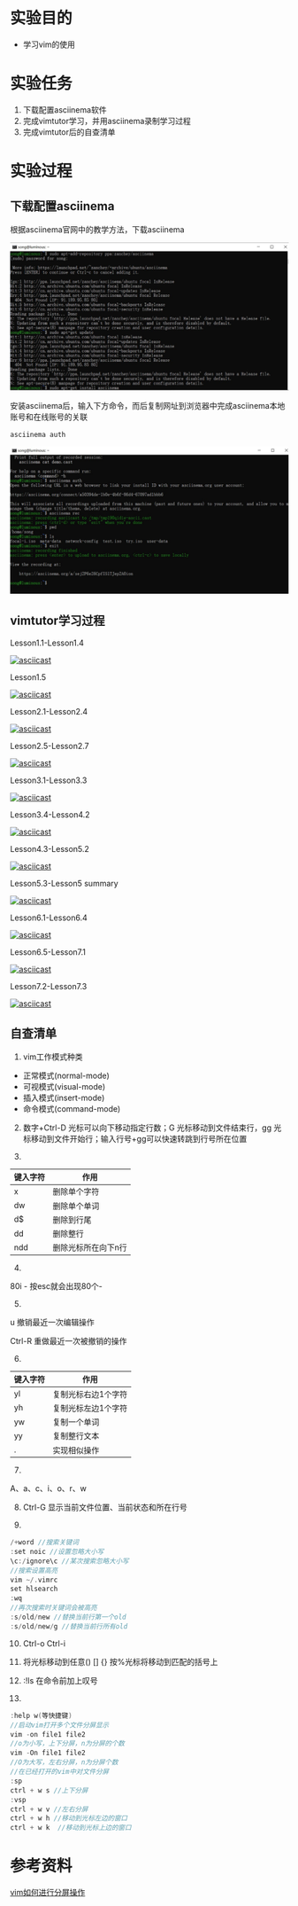 # 实验目的

- 学习vim的使用

# 实验任务

1. 下载配置asciinema软件
2. 完成vimtutor学习，并用asciinema录制学习过程
3. 完成vimtutor后的自查清单

# 实验过程

## 下载配置asciinema

根据asciinema官网中的教学方法，下载asciinema

![](img/install_asciinema.jpg)

安装asciinema后，输入下方命令，而后复制网址到浏览器中完成asciinema本地账号和在线账号的关联

```
asciinema auth
```

![](img/asciinema_auth.jpg)

## vimtutor学习过程

Lesson1.1-Lesson1.4

[![asciicast](https://asciinema.org/a/8Y6lnd4kRUoJfbdPrWGB4k0ag.svg)](https://asciinema.org/a/8Y6lnd4kRUoJfbdPrWGB4k0ag)

Lesson1.5

[![asciicast](https://asciinema.org/a/rQK6xyJKFXARUTUrfzvTeQeyo.svg)](https://asciinema.org/a/rQK6xyJKFXARUTUrfzvTeQeyo)

Lesson2.1-Lesson2.4

[![asciicast](https://asciinema.org/a/lduKUEVrcx07xmikqi48fUhwU.svg)](https://asciinema.org/a/lduKUEVrcx07xmikqi48fUhwU)

Lesson2.5-Lesson2.7

[![asciicast](https://asciinema.org/a/Syuh6y9KNs8atqE9MbDDVPKnl.svg)](https://asciinema.org/a/Syuh6y9KNs8atqE9MbDDVPKnl)

Lesson3.1-Lesson3.3

[![asciicast](https://asciinema.org/a/vsaxBX90KkgBe7ghpfvlhCzwp.svg)](https://asciinema.org/a/vsaxBX90KkgBe7ghpfvlhCzwp)

Lesson3.4-Lesson4.2

[![asciicast](https://asciinema.org/a/fv4q7m2AmQaC3vSqt7gdre6gf.svg)](https://asciinema.org/a/fv4q7m2AmQaC3vSqt7gdre6gf)

Lesson4.3-Lesson5.2

[![asciicast](https://asciinema.org/a/U6gfpN2MKDjSkw6CLma0JdNkK.svg)](https://asciinema.org/a/U6gfpN2MKDjSkw6CLma0JdNkK)

Lesson5.3-Lesson5 summary

[![asciicast](https://asciinema.org/a/U6gfpN2MKDjSkw6CLma0JdNkK.svg)](https://asciinema.org/a/U6gfpN2MKDjSkw6CLma0JdNkK)

Lesson6.1-Lesson6.4

[![asciicast](https://asciinema.org/a/kdksYXrTgmdIGXdUI6cYsYhdm.svg)](https://asciinema.org/a/kdksYXrTgmdIGXdUI6cYsYhdm)

Lesson6.5-Lesson7.1

[![asciicast](https://asciinema.org/a/y0QmoZjfakGOBRskpYr4sz2bu.svg)](https://asciinema.org/a/y0QmoZjfakGOBRskpYr4sz2bu)

Lesson7.2-Lesson7.3

[![asciicast](https://asciinema.org/a/nJjhcfV6r03aJURbGbP9K4pOP.svg)](https://asciinema.org/a/nJjhcfV6r03aJURbGbP9K4pOP)

## 自查清单

1. vim工作模式种类
- 正常模式(normal-mode)
- 可视模式(visual-mode)
- 插入模式(insert-mode)
- 命令模式(command-mode)

2. 数字+Ctrl-D 光标可以向下移动指定行数；G 光标移动到文件结束行，gg 光标移动到文件开始行；输入行号+gg可以快速转跳到行号所在位置

3. 
|  键入字符   | 作用  |
|  ----  | ----  |
| x | 删除单个字符 |
| dw  | 删除单个单词 |
| d$ | 删除到行尾| 
| dd | 删除整行 |
| ndd | 删除光标所在向下n行|

4. 
80i - 按esc就会出现80个-

5. 
u 撤销最近一次编辑操作

Ctrl-R 重做最近一次被撤销的操作

6. 
| 键入字符 | 作用|
| ---- | ----| 
| yl | 复制光标右边1个字符 |
| yh | 复制光标左边1个字符 |
| yw | 复制一个单词 |
| yy | 复制整行文本 |
| . | 实现相似操作 | 

7. 
A、a、c、i、o、r、w

8. Ctrl-G 显示当前文件位置、当前状态和所在行号

9. 
```c
/+word //搜索关键词
:set noic //设置忽略大小写
\c:/ignore\c //某次搜索忽略大小写
//搜索设置高亮
vim ~/.vimrc
set hlsearch
:wq
//再次搜索时关键词会被高亮
:s/old/new //替换当前行第一个old
:s/old/new/g //替换当前行所有old
```

10. Ctrl-o Ctrl-i

11.  将光标移动到任意() [] {} 按%光标将移动到匹配的括号上

12. :!ls 在命令前加上叹号

13. 
```c
:help w(等快捷键)
//启动vim打开多个文件分屏显示
vim -on file1 file2
//o为小写，上下分屏，n为分屏的个数
vim -On file1 file2
//O为大写，左右分屏，n为分屏个数
//在已经打开的vim中对文件分屏
:sp
ctrl + w s //上下分屏
:vsp
ctrl + w v //左右分屏
ctrl + w h //移动到光标左边的窗口
ctrl + w k  //移动到光标上边的窗口
```

# 参考资料

[vim如何进行分屏操作](https://blog.csdn.net/weixin_30666753/article/details/98186386)
